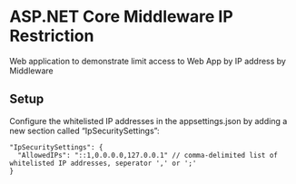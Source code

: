# ASP.NET Core Middleware IP Restriction

Web application to demonstrate limit access to Web App by IP address by Middleware

## Setup

Configure the whitelisted IP addresses in the appsettings.json by adding a new section called “IpSecuritySettings”:

```
"IpSecuritySettings": {
  "AllowedIPs": "::1,0.0.0.0,127.0.0.1" // comma-delimited list of whitelisted IP addresses, seperator ',' or ';'
}
```

